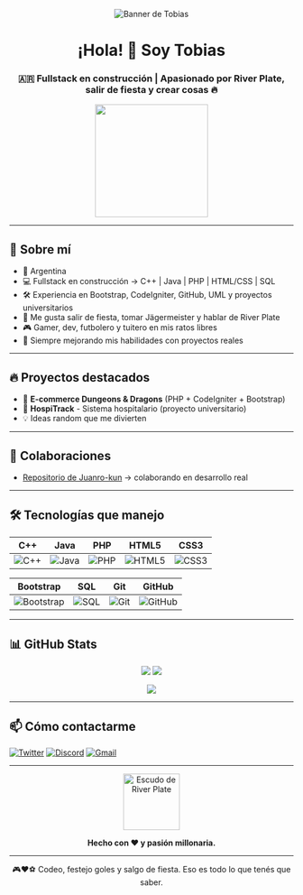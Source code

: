 <p align="center">
  <img src="assets/banner.png" alt="Banner de Tobias">
</p>

<h1 align="center">¡Hola! 👋 Soy Tobias</h1>
<h3 align="center">🇦🇷 Fullstack en construcción | Apasionado por River Plate, salir de fiesta y crear cosas 🔥</h3>

<p align="center">
  <img src="https://media.giphy.com/media/v1.Y2lkPTc5MGI3NjExZTFxZjQxd3Zkcnl5M2d1b2h1azU2aHZuaHdxZWhvd2R2dWh0cTFtYSZlcD12MV9naWZzX3NlYXJjaCZjdD1n/CuuSHzuc0O166MRfjt/giphy.gif" width="200"/>
</p>

---

## 🚀 Sobre mí

- 📍 Argentina
- 💻 Fullstack en construcción → C++ | Java | PHP | HTML/CSS | SQL
- 🛠️ Experiencia en Bootstrap, CodeIgniter, GitHub, UML y proyectos universitarios
- 🥳 Me gusta salir de fiesta, tomar Jägermeister y hablar de River Plate
- 🎮 Gamer, dev, futbolero y tuitero en mis ratos libres
- 🚀 Siempre mejorando mis habilidades con proyectos reales

---

## 🔥 Proyectos destacados

- 🛒 **E-commerce Dungeons & Dragons** (PHP + CodeIgniter + Bootstrap)
- 🏥 **HospiTrack** - Sistema hospitalario (proyecto universitario)
- 💡 Ideas random que me divierten

---

## 🤝 Colaboraciones

- [Repositorio de Juanro-kun](https://github.com/Juanro-kun/repositorio) → colaborando en desarrollo real

---

## 🛠️ Tecnologías que manejo

| C++ | Java | PHP | HTML5 | CSS3 |
|-----|------|-----|-------|------|
| ![C++](https://img.shields.io/badge/C++-00599C?style=for-the-badge&logo=cplusplus&logoColor=white) | ![Java](https://img.shields.io/badge/Java-ED8B00?style=for-the-badge&logo=java&logoColor=white) | ![PHP](https://img.shields.io/badge/PHP-777BB4?style=for-the-badge&logo=php&logoColor=white) | ![HTML5](https://img.shields.io/badge/HTML5-E34F26?style=for-the-badge&logo=html5&logoColor=white) | ![CSS3](https://img.shields.io/badge/CSS3-1572B6?style=for-the-badge&logo=css3&logoColor=white) |

| Bootstrap | SQL | Git | GitHub |
|-----------|-----|-----|--------|
| ![Bootstrap](https://img.shields.io/badge/Bootstrap-563D7C?style=for-the-badge&logo=bootstrap&logoColor=white) | ![SQL](https://img.shields.io/badge/SQL-4479A1?style=for-the-badge&logo=mysql&logoColor=white) | ![Git](https://img.shields.io/badge/Git-F05032?style=for-the-badge&logo=git&logoColor=white) | ![GitHub](https://img.shields.io/badge/GitHub-181717?style=for-the-badge&logo=github&logoColor=white) |

---

## 📊 GitHub Stats

<p align="center">
  <img src="https://github-readme-stats.vercel.app/api?username=33Tobias&show_icons=true&theme=tokyonight" />
  <img src="https://github-readme-stats.vercel.app/api/top-langs/?username=33Tobias&layout=compact&theme=tokyonight" />
</p>

<p align="center">
  <img src="https://github-readme-streak-stats.herokuapp.com/?user=33Tobias&theme=tokyonight" />
</p>

---

## 📫 Cómo contactarme

[![Twitter](https://img.shields.io/badge/Twitter-@tobiager-1DA1F2?style=flat-square&logo=twitter&logoColor=white)](https://twitter.com/tobiager)
[![Discord](https://img.shields.io/badge/Discord-526276132920754186-5865F2?style=flat-square&logo=discord&logoColor=white)]()
[![Gmail](https://img.shields.io/badge/Gmail-tobiasorban00@gmail.com-D14836?style=flat-square&logo=gmail&logoColor=white)](mailto:tobiasorban00@gmail.com)

---

<p align="center">
  <img src="assets/river.png" alt="Escudo de River Plate" width="100"/>
</p>

<p align="center"><b>Hecho con ❤️ y pasión millonaria.</b></p>

---

<p align="center">🎮❤️⚽️ Codeo, festejo goles y salgo de fiesta. Eso es todo lo que tenés que saber.</p>



